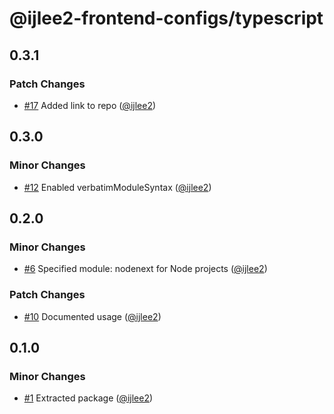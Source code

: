 # @ijlee2-frontend-configs/typescript

## 0.3.1

### Patch Changes

- [#17](https://github.com/ijlee2/frontend-configs/pull/17) Added link to repo ([@ijlee2](https://github.com/ijlee2))

## 0.3.0

### Minor Changes

- [#12](https://github.com/ijlee2/frontend-configs/pull/12) Enabled verbatimModuleSyntax ([@ijlee2](https://github.com/ijlee2))

## 0.2.0

### Minor Changes

- [#6](https://github.com/ijlee2/frontend-configs/pull/6) Specified module: nodenext for Node projects ([@ijlee2](https://github.com/ijlee2))

### Patch Changes

- [#10](https://github.com/ijlee2/frontend-configs/pull/10) Documented usage ([@ijlee2](https://github.com/ijlee2))

## 0.1.0

### Minor Changes

- [#1](https://github.com/ijlee2/frontend-configs/pull/1) Extracted package ([@ijlee2](https://github.com/ijlee2))

